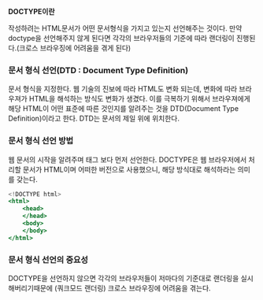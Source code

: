 **DOCTYPE이란**

작성하려는 HTML문서가 어떤 문서형식을 가지고 있는지 선언해주는 것이다. 만약 doctype을 선언해주지 않게 된다면 각각의 브라우저들의 기준에 따라 랜더링이 진행된다.(크로스 브라우징에 어려움을 겪게 된다)

### 문서 형식 선언(DTD : Document Type Definition)

문서 형식을 지정한다. 웹 기술의 진보에 따라 HTML도 변화 되는데, 변화에 따라 브라우져가 HTML을 해석하는 방식도 변화가 생겼다. 이를 극복하기 위해서 브라우져에게 해당 HTML이 어떤 표준에 따른 것인지를 알려주는 것을 DTD(Document Type Definition)이라고 한다. DTD는 문서의 제일 위에 위치한다.

### 문서 형식 선언 방법

웹 문서의 시작을 알려주며 태그 보다 먼저 선언한다. DOCTYPE은 웹 브라우저에서 처리할 문서가 HTML이며 어떠한 버전으로 사용했으니, 해당 방식대로 해석하라는 의미를 갖는다.

```jsx
<!DOCTYPE html>
<html>
    <head>
    </head>
    <body>
    </body>
</html>
```

### 문서 형식 선언의 중요성

DOCTYPE을 선언하지 않으면 각각의 브라우저들이 저마다의 기준대로 랜더링을 실시해버리기때문에 (쿼크모드 랜더링) 크로스 브라우징에 어려움을 겪는다.